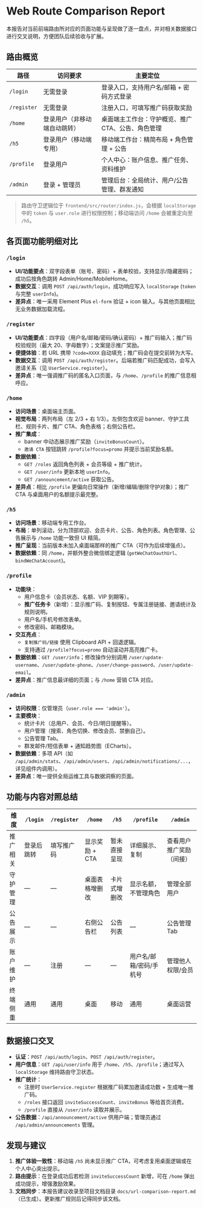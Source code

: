 # Web Route Comparison Report

本报告对当前前端路由所对应的页面功能与呈现做了逐一盘点，并对相关数据接口进行交叉说明，方便团队后续验收与扩展。

## 路由概览

| 路径 | 访问要求 | 主要定位 |
|------|----------|----------|
| `/login` | 无需登录 | 登录入口，支持用户名/邮箱 + 密码方式登录 |
| `/register` | 无需登录 | 注册入口，可填写推广码获取奖励 |
| `/home` | 登录用户（非移动端自动跳转） | 桌面端主工作台：守护概览、推广 CTA、公告、角色管理 |
| `/h5` | 登录用户（移动端专用） | 移动端工作台：精简布局 + 角色管理 + 公告 |
| `/profile` | 登录用户 | 个人中心：账户信息、推广任务、资料维护 |
| `/admin` | 登录 + 管理员 | 管理后台：全局统计、用户/公告管理、群发通知 |

> 路由守卫逻辑位于 `frontend/src/router/index.js`，会根据 `localStorage` 中的 `token` 与 `user.role` 进行权限控制；移动端访问 `/home` 会被重定向至 `/h5`。

## 各页面功能明细对比

### `/login`
- **UI/功能要点**：双字段表单（账号、密码）+ 表单校验，支持显示/隐藏密码；成功后按角色跳转 Admin/Home/MobileHome。
- **数据交互**：调用 `POST /api/auth/login`，成功响应写入 `localStorage` (`token` 与完整 `userInfo`)。
- **差异点**：唯一采用 Element Plus `el-form` 验证 + icon 输入。与其他页面相比无业务数据加载流程。

### `/register`
- **UI/功能要点**：四字段（用户名/邮箱/密码/确认密码）+ 推广码输入；推广码校验规则（最大 20、字母数字）；文案提示推广奖励。
- **便捷体验**：若 URL 携带 `?code=XXXX` 自动填充；推广码会在提交前转为大写。
- **数据交互**：调用 `POST /api/auth/register`。后端若推广码匹配成功，会写入邀请关系（见 `UserService.register`）。
- **差异点**：唯一强调推广码的匿名入口页面，与 `/home`、`/profile` 的推广信息相呼应。

### `/home`
- **访问场景**：桌面端主页面。
- **视觉布局**：两列布局（左 2/3 + 右 1/3）。左侧包含欢迎 banner、守护工具栏、规则卡片、推广 CTA、角色表格；右侧公告栏。
- **推广集成**：
  - banner 中动态展示推广奖励（`inviteBonusCount`）。
  - `邀请 CTA` 按钮跳转 `/profile?focus=promo` 并提示当前奖励名额。
- **数据依赖**：
  - `GET /roles` 返回角色列表 + 会员等级 + 推广统计。
  - `GET /user/info` 更新本地 `userInfo`。
  - `GET /announcement/active` 获取公告。
- **差异点**：相比 `/profile` 更偏向日常操作（新增/编辑/删除守护对象）；推广 CTA 与桌面用户的名额提示最完整。

### `/h5`
- **访问场景**：移动端专用工作台。
- **布局**：单列滚动，分为顶部欢迎、会员卡片、公告、角色列表。角色管理、公告展示与 `/home` 功能一致但 UI 精简。
- **推广呈现**：当前版本未加入桌面端那样的推广 CTA（可作为后续增强点）。
- **数据依赖**：同 `/home`，并额外整合微信绑定逻辑 (`getWeChatOauthUrl`、`bindWeChatAccount`)。

### `/profile`
- **功能块**：
  - 用户信息卡（会员状态、名额、VIP 到期等）。
  - **推广任务卡**（新增）：显示推广码、复制按钮、专属注册链接、邀请统计及规则说明。
  - 用户名/手机号修改表单。
  - 修改密码、邮箱模块。
- **交互亮点**：
  - `复制推广码/链接` 使用 Clipboard API + 回退逻辑。
  - 支持通过 `/profile?focus=promo` 自动滚动并高亮推广卡。
- **数据依赖**：`GET /user/info`；修改操作分别调用 `/user/update-username`、`/user/update-phone`、`/user/change-password`、`/user/update-email`。
- **差异点**：推广信息最详细的页面；与 `/home` 营销 CTA 对应。

### `/admin`
- **访问权限**：仅管理员（`user.role === 'admin'`）。
- **主要模块**：
  - 统计卡片（总用户、会员、今日/明日提醒等）。
  - 用户管理（搜索、角色切换、修改会员、禁删自己）。
  - 公告管理 Tab。
  - 群发邮件/短信表单 + 通知趋势图（ECharts）。
- **数据依赖**：多项 API（如 `/api/admin/stats`、`/api/admin/users`、`/api/admin/notifications/...`，详见组件内调用）。
- **差异点**：唯一提供全局运维工具与数据洞察的页面。

## 功能与内容对照总结

| 维度 | `/login` | `/register` | `/home` | `/h5` | `/profile` | `/admin` |
|------|----------|-------------|---------|-------|------------|----------|
| 推广相关 | 登录后跳转 | 填写推广码 | 显示奖励 + CTA | 暂未直接呈现 | 详细展示、复制 | 查看用户推广奖励（间接） |
| 守护管理 | — | — | 桌面表格增删改 | 卡片式增删改 | 显示名额，不管理角色 | 管理全部用户 |
| 公告展示 | — | — | 右侧公告栏 | 公告列表 | — | 公告管理 Tab |
| 账户维护 | — | 注册 | — | — | 用户名/邮箱/密码/手机号 | 管理他人权限/会员 |
| 终端侧重 | 通用 | 通用 | 桌面 | 移动 | 通用 | 桌面运营 |

## 数据接口交叉

- **认证**：`POST /api/auth/login`、`POST /api/auth/register`。
- **用户信息**：`GET /api/user/info` 用于 `/home`、`/h5`、`/profile`；通过写入 `localStorage` 维持路由守卫状态。
- **推广统计**：
  - 注册时 `UserService.register` 根据推广码累加邀请成功数 + 生成唯一推广码。
  - `/roles` 接口返回 `inviteSuccessCount`、`inviteBonus` 等给首页消费。
  - `/profile` 直接从 `/user/info` 读取并展示。
- **公告数据**：`/api/announcement/active` 供用户端；管理员通过 `/api/admin/announcements` 管理。

## 发现与建议

1. **推广体验一致性**：移动端 `/h5` 尚未显示推广 CTA，可考虑复用桌面逻辑或在个人中心突出提示。
2. **路由提示**：在登录成功后若检测 `inviteSuccessCount` 新增，可在 `/home` 弹出成功提示，增强激励效果。
3. **文档同步**：本报告建议收录至项目文档目录 `docs/url-comparison-report.md`（已生成）。更新推广规则后记得同步该文档。

